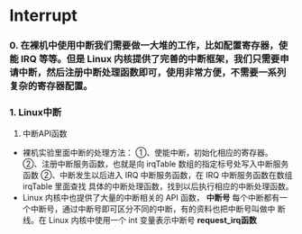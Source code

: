 <!--
 * @Date: 2024-12-06
 * @LastEditors: GoKo-Son626
 * @LastEditTime: 2024-12-06
 * @FilePath: /1-STM32MP157/09-Interrupt.md
 * @Description: 
-->
# Interrupt

### 0. 在裸机中使用中断我们需要做一大堆的工作，比如配置寄存器，使能 IRQ 等等。但是 Linux 内核提供了完善的中断框架，我们只需要申请中断，然后注册中断处理函数即可，使用非常方便，不需要一系列复杂的寄存器配置。

### 1. Linux中断
1. 中断API函数
- 裸机实验里面中断的处理方法：
①、使能中断，初始化相应的寄存器。
②、注册中断服务函数，也就是向 irqTable 数组的指定标号处写入中断服务函数
②、中断发生以后进入 IRQ 中断服务函数，在 IRQ 中断服务函数在数组 irqTable 里面查找
具体的中断处理函数，找到以后执行相应的中断处理函数。
- Linux 内核中也提供了大量的中断相关的 API 函数，
**中断号**
每个中断都有一个中断号，通过中断号即可区分不同的中断，有的资料也把中断号叫做中
断线。在 Linux 内核中使用一个 int 变量表示中断号
**request_irq函数**














